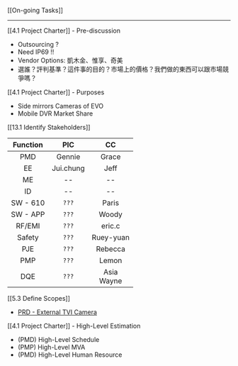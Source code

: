 [[On-going Tasks]]

---

[[4.1 Project Charter]] - Pre-discussion
- Outsourcing ?
- Need IP69 !!
- Vendor Options: 凱木金、惟享、奇美
- 選誰？評判基準？這件事的目的？市場上的價格？我們做的東西可以跟市場競爭嗎？

[[4.1 Project Charter]] - Purposes

- Side mirrors Cameras of EVO
- Mobile DVR Market Share

[[13.1 Identify Stakeholders]]

|Function|PIC|CC|
|:--:|:--:|:--:|
|PMD|Gennie|Grace|
|EE|Jui.chung |Jeff|
|ME|--|--|
|ID|--|--|
|SW - 610|`???`|Paris|
|SW - APP|`???`|Woody|
|RF/EMI|`???`|eric.c|
|Safety|`???`|Ruey-yuan|
|PJE|`???`|Rebecca|
|PMP|`???`|Lemon<br>|
|DQE|`???`|Asia<br>Wayne|

[[5.3 Define Scopes]]
- [PRD - External TVI Camera](https://docs.google.com/document/d/1w-FumrMXQkKu0SUk6Pf0JQxjdRKvgNmJ/edit?usp=sharing&ouid=112782493369308983971&rtpof=true&sd=true)

[[4.1 Project Charter]] - High-Level Estimation
- (PMD) High-Level Schedule
- (PMP) High-Level MVA 
- (PMD) High-Level Human Resource